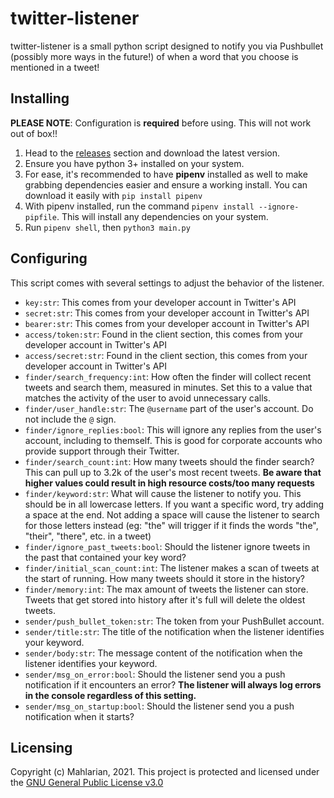 # twitter-listener
twitter-listener is a small python script designed to notify you via Pushbullet (possibly more ways in the future!) of when a word that you choose is mentioned in a tweet! 

## Installing
**PLEASE NOTE**: Configuration  is **required** before using. This will not work out of box!!

 1. Head to the [releases](https://github.com/Mahlarian/twitter-listener/releases) section and download the latest version.
 2. Ensure you have python 3+ installed on your system.
 3. For ease, it's recommended to have **pipenv** installed as well to make grabbing dependencies easier and ensure a working install. You can download it easily with `pip install pipenv`
 4. With pipenv installed, run the command `pipenv install --ignore-pipfile`. This will install any dependencies on your system.
 5. Run `pipenv shell`, then `python3 main.py`

## Configuring
This script comes with several settings to adjust the behavior of the listener. 

 - `key:str`: This comes from your developer account in Twitter's API
 - `secret:str`: This comes from your developer account in Twitter's API
 - `bearer:str`: This comes from your developer account in Twitter's API
 - `access/token:str`: Found in the client section, this comes from your developer account in Twitter's API
 - `access/secret:str`: Found in the client section, this comes from your developer account in Twitter's API
 - `finder/search_frequency:int`: How often the finder will collect recent tweets and search them, measured in minutes. Set this to a value that matches the activity of the user to avoid unnecessary calls.
 - `finder/user_handle:str`: The `@username` part of the user's account. Do not include the `@` sign.
 - `finder/ignore_replies:bool`: This will ignore any replies from the user's account, including to themself. This is good for corporate accounts who provide support through their Twitter.
 - `finder/search_count:int`: How many tweets should the finder search? This can pull up to 3.2k of the user's most recent tweets. **Be aware that higher values could result in high resource costs/too many requests**
 - `finder/keyword:str`: What will cause the listener to notify you. This should be in all lowercase letters. If you want a specific word, try adding a space at the end. Not adding a space will cause the listener to search for those letters instead (eg: "the" will trigger if it finds the words "the", "their", "there", etc. in a tweet)
 - `finder/ignore_past_tweets:bool`: Should the listener ignore tweets in the past that contained your key word?
 - `finder/initial_scan_count:int`: The listener makes a scan of tweets at the start of running. How many tweets should it store in the history? 
 - `finder/memory:int`: The max amount of tweets the listener can store. Tweets that get stored into history after it's full will delete the oldest tweets.
 - `sender/push_bullet_token:str`: The token from your PushBullet account.
 - `sender/title:str`: The title of the notification when the listener identifies your keyword.
 - `sender/body:str`: The message content of the notification when the listener identifies your keyword.
 - `sender/msg_on_error:bool`: Should the listener send you a push notification if it encounters an error? **The listener will always log errors in the console regardless of this setting.**
 - `sender/msg_on_startup:bool`: Should the listener send you a push notification when it starts?
## Licensing

Copyright (c) Mahlarian, 2021. This project is protected and licensed under the [GNU General Public License v3.0](/LICENSE)
